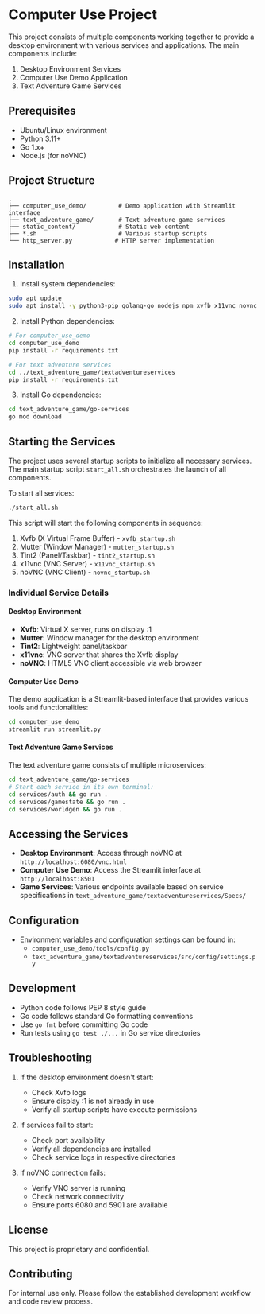 # Computer Use Project

This project consists of multiple components working together to provide a desktop environment with various services and applications. The main components include:

1. Desktop Environment Services
2. Computer Use Demo Application
3. Text Adventure Game Services

## Prerequisites

- Ubuntu/Linux environment
- Python 3.11+
- Go 1.x+
- Node.js (for noVNC)

## Project Structure

```
.
├── computer_use_demo/         # Demo application with Streamlit interface
├── text_adventure_game/       # Text adventure game services
├── static_content/            # Static web content
├── *.sh                       # Various startup scripts
└── http_server.py            # HTTP server implementation
```

## Installation

1. Install system dependencies:
```bash
sudo apt update
sudo apt install -y python3-pip golang-go nodejs npm xvfb x11vnc novnc
```

2. Install Python dependencies:
```bash
# For computer_use_demo
cd computer_use_demo
pip install -r requirements.txt

# For text adventure services
cd ../text_adventure_game/textadventureservices
pip install -r requirements.txt
```

3. Install Go dependencies:
```bash
cd text_adventure_game/go-services
go mod download
```

## Starting the Services

The project uses several startup scripts to initialize all necessary services. The main startup script `start_all.sh` orchestrates the launch of all components.

To start all services:

```bash
./start_all.sh
```

This script will start the following components in sequence:

1. Xvfb (X Virtual Frame Buffer) - `xvfb_startup.sh`
2. Mutter (Window Manager) - `mutter_startup.sh`
3. Tint2 (Panel/Taskbar) - `tint2_startup.sh`
4. x11vnc (VNC Server) - `x11vnc_startup.sh`
5. noVNC (VNC Client) - `novnc_startup.sh`

### Individual Service Details

#### Desktop Environment
- **Xvfb**: Virtual X server, runs on display :1
- **Mutter**: Window manager for the desktop environment
- **Tint2**: Lightweight panel/taskbar
- **x11vnc**: VNC server that shares the Xvfb display
- **noVNC**: HTML5 VNC client accessible via web browser

#### Computer Use Demo
The demo application is a Streamlit-based interface that provides various tools and functionalities:
```bash
cd computer_use_demo
streamlit run streamlit.py
```

#### Text Adventure Game Services
The text adventure game consists of multiple microservices:
```bash
cd text_adventure_game/go-services
# Start each service in its own terminal:
cd services/auth && go run .
cd services/gamestate && go run .
cd services/worldgen && go run .
```

## Accessing the Services

- **Desktop Environment**: Access through noVNC at `http://localhost:6080/vnc.html`
- **Computer Use Demo**: Access the Streamlit interface at `http://localhost:8501`
- **Game Services**: Various endpoints available based on service specifications in `text_adventure_game/textadventureservices/Specs/`

## Configuration

- Environment variables and configuration settings can be found in:
  - `computer_use_demo/tools/config.py`
  - `text_adventure_game/textadventureservices/src/config/settings.py`

## Development

- Python code follows PEP 8 style guide
- Go code follows standard Go formatting conventions
- Use `go fmt` before committing Go code
- Run tests using `go test ./...` in Go service directories

## Troubleshooting

1. If the desktop environment doesn't start:
   - Check Xvfb logs
   - Ensure display :1 is not already in use
   - Verify all startup scripts have execute permissions

2. If services fail to start:
   - Check port availability
   - Verify all dependencies are installed
   - Check service logs in respective directories

3. If noVNC connection fails:
   - Verify VNC server is running
   - Check network connectivity
   - Ensure ports 6080 and 5901 are available

## License

This project is proprietary and confidential.

## Contributing

For internal use only. Please follow the established development workflow and code review process.